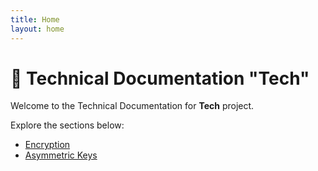 ```yaml
---
title: Home
layout: home
---
```

# 📘 Technical Documentation "Tech"

Welcome to the Technical Documentation for **Tech** project.

Explore the sections below:

- [Encryption](security/encryption.md)
- [Asymmetric Keys](security/asymmetric-keys.md)

[//]: # (test action commmit)